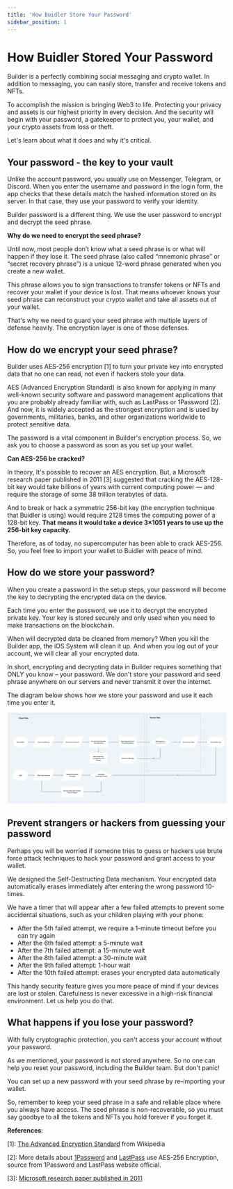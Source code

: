 ```yaml
---
title: 'How Buidler Store Your Password'
sidebar_position: 1
---
```

# How Buidler Stored Your Password

Builder is a perfectly combining social messaging and crypto wallet. In addition to messaging, you can easily store, transfer and receive tokens and NFTs.

To accomplish the mission is bringing Web3 to life. Protecting your privacy and assets is our highest priority in every decision. And the security will begin with your password, a gatekeeper to protect you, your wallet, and your crypto assets from loss or theft.

Let's learn about what it does and why it's critical.

## Your password - the key to your vault

Unlike the account password, you usually use on Messenger, Telegram, or Discord. When you enter the username and password in the login form, the app checks that these details match the hashed information stored on its server. In that case, they use your password to verify your identity.

Builder password is a different thing. We use the user password to encrypt and decrypt the seed phrase.

**Why do we need to encrypt the seed phrase?**

Until now, most people don’t know what a seed phrase is or what will happen if they lose it. The seed phrase (also called “mnemonic phrase” or “secret recovery phrase”) is a unique 12-word phrase generated when you create a new wallet.

This phrase allows you to sign transactions to transfer tokens or NFTs and recover your wallet if your device is lost. That means whoever knows your seed phrase can reconstruct your crypto wallet and take all assets out of your wallet.

That's why we need to guard your seed phrase with multiple layers of defense heavily. The encryption layer is one of those defenses.

## How **do** we encrypt your seed phrase?

Builder uses AES-256 encryption [1] to turn your private key into encrypted data that no one can read, not even if hackers stole your data.

AES (Advanced Encryption Standard) is also known for applying in many well-known security software and password management applications that you are probably already familiar with, such as LastPass or 1Password [2]. And now, it is widely accepted as the strongest encryption and is used by governments, militaries, banks, and other organizations worldwide to protect sensitive data.

The password is a vital component in Builder's encryption process. So, we ask you to choose a password as soon as you set up your wallet.

**Can AES-256 be cracked?**

In theory, It's possible to recover an AES encryption. But, a Microsoft research paper published in 2011 [3] suggested that cracking the AES-128-bit key would take billions of years with current computing power — and require the storage of some 38 trillion terabytes of data.

And to break or hack a symmetric 256-bit key (the encryption technique that Buidler is using) would require 2128 times the computing power of a 128-bit key. **That means it would take a device 3×1051 years to use up the 256-bit key capacity.**

Therefore, as of today, no supercomputer has been able to crack AES-256. So, you feel free to import your wallet to Buidler with peace of mind.

## How do we store your password?

When you create a password in the setup steps, your password will become the key to decrypting the encrypted data on the device.

Each time you enter the password, we use it to decrypt the encrypted private key. Your key is stored securely and only used when you need to make transactions on the blockchain.

When will decrypted data be cleaned from memory? When you kill the Builder app, the iOS System will clean it up. And when you log out of your account, we will clear all your encrypted data.

In short, encrypting and decrypting data in Builder requires something that ONLY you know – your password. We don't store your password and seed phrase anywhere on our servers and never transmit it over the internet.

The diagram below shows how we store your password and use it each time you enter it.


![token-info](../../static/img/blog/how-buidler-store-your-password.png)

## Prevent strangers or hackers from guessing your password

Perhaps you will be worried if someone tries to guess or hackers use brute force attack techniques to hack your password and grant access to your wallet.

We designed the Self-Destructing Data mechanism. Your encrypted data automatically erases immediately after entering the wrong password 10-times.

We have a timer that will appear after a few failed attempts to prevent some accidental situations, such as your children playing with your phone:

- After the 5th failed attempt, we require a 1-minute timeout before you can try again
- After the 6th failed attempt: a 5-minute wait
- After the 7th failed attempt: a 15-minute wait
- After the 8th failed attempt: a 30-minute wait
- After the 9th failed attempt: 1-hour wait
- After the 10th failed attempt: erases your encrypted data automatically

This handy security feature gives you more peace of mind if your devices are lost or stolen. Carefulness is never excessive in a high-risk financial environment. Let us help you do that.

## What happens if you lose your password?

With fully cryptographic protection, you can't access your account without your password.

As we mentioned, your password is not stored anywhere. So no one can help you reset your password, including the Builder team. But don't panic!

You can set up a new password with your seed phrase by re-importing your wallet.

So, remember to keep your seed phrase in a safe and reliable place where you always have access. The seed phrase is non-recoverable, so you must say goodbye to all the tokens and NFTs you hold forever if you forget it.

**References**:

[1]: [The Advanced Encryption Standard](https://en.wikipedia.org/wiki/Advanced_Encryption_Standard) from Wikipedia

[2]: More details about [1Password](https://support.1password.com/1password-security/) and [LastPass](https://www.lastpass.com/security/zero-knowledge-security) use AES-256 Encryption, source from 1Password and LastPass website official.

[3]: [Microsoft research paper published in 2011](https://eprint.iacr.org/2011/449.pdf)